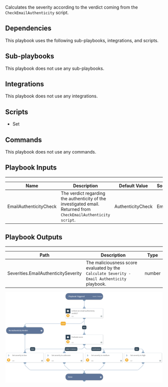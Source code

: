 Calculates the severity according to the verdict coming from the `CheckEmailAuthenticity` script.

## Dependencies
This playbook uses the following sub-playbooks, integrations, and scripts.

## Sub-playbooks
This playbook does not use any sub-playbooks.

## Integrations
This playbook does not use any integrations.

## Scripts
* Set

## Commands
This playbook does not use any commands.

## Playbook Inputs
---

| **Name** | **Description** | **Default Value** | **Source** | **Required** |
| --- | --- | --- | --- | --- |
| EmailAuthenticityCheck | The verdict regarding the authenticity of the investigated email. Returned from `CheckEmailAuthenticity script`. | AuthenticityCheck | Email | Optional |

## Playbook Outputs
---

| **Path** | **Description** | **Type** |
| --- | --- | --- |
| Severities.EmailAuthenticitySeverity | The maliciousness score evaluated by the `Calculate Severity - Email Authenticity` playbook. | number |

![Calculate_Severity_By_Email_Authenticity](https://raw.githubusercontent.com/demisto/content/1bdd5229392bd86f0cc58265a24df23ee3f7e662/docs/images/playbooks/Calculate_Severity_By_Email_Authenticity.png)

